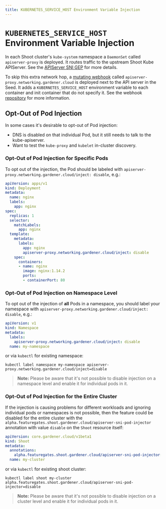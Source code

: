 ```yaml
---
title: KUBERNETES_SERVICE_HOST Environment Variable Injection
---
```


# `KUBERNETES_SERVICE_HOST` Environment Variable Injection

In each Shoot cluster's `kube-system` namespace a `DaemonSet` called `apiserver-proxy` is deployed. It routes traffic to the upstream Shoot Kube APIServer. See the [APIServer SNI GEP](../../proposals/08-shoot-apiserver-via-sni.md) for more details.

To skip this extra network hop, a [mutating webhook](https://kubernetes.io/docs/reference/access-authn-authz/admission-controllers/#mutatingadmissionwebhook) called `apiserver-proxy.networking.gardener.cloud` is deployed next to the API server in the Seed. It adds a `KUBERNETES_SERVICE_HOST` environment variable to each container and init container that do not specify it. See the webhook [repository](https://github.com/gardener/apiserver-proxy/) for more information.

## Opt-Out of Pod Injection

In some cases it's desirable to opt-out of Pod injection:

- DNS is disabled on that individual Pod, but it still needs to talk to the kube-apiserver.
- Want to test the `kube-proxy` and `kubelet` in-cluster discovery.

### Opt-Out of Pod Injection for Specific Pods

To opt out of the injection, the Pod should be labeled with `apiserver-proxy.networking.gardener.cloud/inject: disable`, e.g.:

```yaml
apiVersion: apps/v1
kind: Deployment
metadata:
  name: nginx
  labels:
    app: nginx
spec:
  replicas: 1
  selector:
    matchLabels:
      app: nginx
  template:
    metadata:
      labels:
        app: nginx
        apiserver-proxy.networking.gardener.cloud/inject: disable
    spec:
      containers:
      - name: nginx
        image: nginx:1.14.2
        ports:
        - containerPort: 80
```

### Opt-Out of Pod Injection on Namespace Level

To opt out of the injection of **all** Pods in a namespace, you should label your namespace with `apiserver-proxy.networking.gardener.cloud/inject: disable`, e.g.:

```yaml
apiVersion: v1
kind: Namespace
metadata:
  labels:
    apiserver-proxy.networking.gardener.cloud/inject: disable
  name: my-namespace
```

or via `kubectl` for existing namespace:

```console
kubectl label namespace my-namespace apiserver-proxy.networking.gardener.cloud/inject=disable
```

> **Note:** Please be aware that it's not possible to disable injection on a namespace level and enable it for individual pods in it.

### Opt-Out of Pod Injection for the Entire Cluster

If the injection is causing problems for different workloads and ignoring individual pods or namespaces is not possible, then the feature could be disabled for the entire cluster with the `alpha.featuregates.shoot.gardener.cloud/apiserver-sni-pod-injector` annotation with value `disable` on the `Shoot` resource itself:

```yaml
apiVersion: core.gardener.cloud/v1beta1
kind: Shoot
metadata:
  annotations:
    alpha.featuregates.shoot.gardener.cloud/apiserver-sni-pod-injector: 'disable'
  name: my-cluster
```

or via `kubectl` for existing shoot cluster:

```console
kubectl label shoot my-cluster alpha.featuregates.shoot.gardener.cloud/apiserver-sni-pod-injector=disable
```

> **Note:** Please be aware that it's not possible to disable injection on a cluster level and enable it for individual pods in it.
